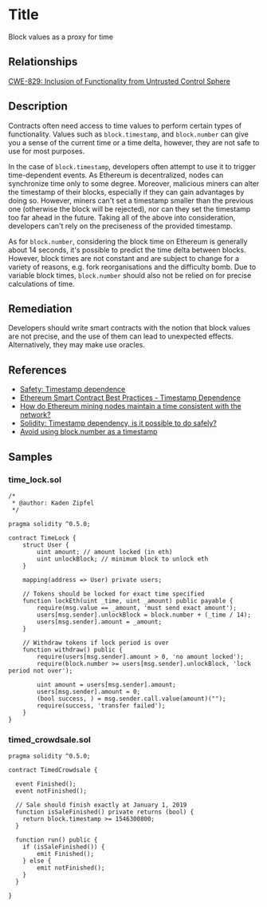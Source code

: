 # Title

Block values as a proxy for time

## Relationships

[CWE-829: Inclusion of Functionality from Untrusted Control Sphere](https://cwe.mitre.org/data/definitions/829.html)

## Description

Contracts often need access to time values to perform certain types of functionality. Values such as `block.timestamp`, and `block.number` can give you a sense of the current time or a time delta, however, they are not safe to use for most purposes.

In the case of `block.timestamp`, developers often attempt to use it to trigger time-dependent events. As Ethereum is decentralized, nodes can synchronize time only to some degree. Moreover, malicious miners can alter the timestamp of their blocks, especially if they can gain advantages by doing so. However, miners can't set a timestamp smaller than the previous one (otherwise the block will be rejected), nor can they set the timestamp too far ahead in the future. Taking all of the above into consideration, developers can't rely on the preciseness of the provided timestamp.

As for `block.number`, considering the block time on Ethereum is generally about 14 seconds, it's possible to predict the time delta between blocks. However, block times are not constant and are subject to change for a variety of reasons, e.g. fork reorganisations and the difficulty bomb. Due to variable block times, `block.number` should also not be relied on for precise calculations of time.

## Remediation

Developers should write smart contracts with the notion that block values are not precise, and the use of them can lead to unexpected effects. Alternatively, they may make use oracles.

## References

- [Safety: Timestamp dependence](https://github.com/ethereum/wiki/wiki/Safety#timestamp-dependence)
- [Ethereum Smart Contract Best Practices - Timestamp Dependence](https://consensys.github.io/smart-contract-best-practices/development-recommendations/solidity-specific/timestamp-dependence/)
- [How do Ethereum mining nodes maintain a time consistent with the network?](https://ethereum.stackexchange.com/questions/5924/how-do-ethereum-mining-nodes-maintain-a-time-consistent-with-the-network/5926#5926)
- [Solidity: Timestamp dependency, is it possible to do safely?](https://ethereum.stackexchange.com/questions/15047/solidity-timestamp-dependency-is-it-possible-to-do-safely)
- [Avoid using block.number as a timestamp](https://consensys.github.io/smart-contract-best-practices/development-recommendations/solidity-specific/timestamp-dependence/#avoid-using-blocknumber-as-a-timestamp)

## Samples

### time_lock.sol

```solidity
/*
 * @author: Kaden Zipfel
 */

pragma solidity ^0.5.0;

contract TimeLock {
    struct User {
        uint amount; // amount locked (in eth)
        uint unlockBlock; // minimum block to unlock eth
    }

    mapping(address => User) private users;

    // Tokens should be locked for exact time specified
    function lockEth(uint _time, uint _amount) public payable {
        require(msg.value == _amount, 'must send exact amount');
        users[msg.sender].unlockBlock = block.number + (_time / 14);
        users[msg.sender].amount = _amount;
    }

    // Withdraw tokens if lock period is over
    function withdraw() public {
        require(users[msg.sender].amount > 0, 'no amount locked');
        require(block.number >= users[msg.sender].unlockBlock, 'lock period not over');

        uint amount = users[msg.sender].amount;
        users[msg.sender].amount = 0;
        (bool success, ) = msg.sender.call.value(amount)("");
        require(success, 'transfer failed');
    }
}

```

### timed_crowdsale.sol

```solidity
pragma solidity ^0.5.0;

contract TimedCrowdsale {

  event Finished();
  event notFinished();

  // Sale should finish exactly at January 1, 2019
  function isSaleFinished() private returns (bool) {
    return block.timestamp >= 1546300800;
  }

  function run() public {
  	if (isSaleFinished()) {
  		emit Finished();
  	} else {
  		emit notFinished();
  	}
  }

}
```
